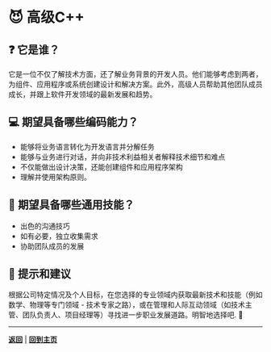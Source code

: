 # :smiling_imp: 高级C++

## :question: 它是谁？

它是一位不仅了解技术方面，还了解业务背景的开发人员。他们能够考虑到两者，为组件、应用程序或系统创建设计和解决方案。此外，高级人员帮助其他团队成员成长，并跟上软件开发领域的最新发展和趋势。

## :computer: 期望具备哪些编码能力？

- 能够将业务语言转化为开发语言并分解任务
- 能够与业务进行对话，并向非技术利益相关者解释技术细节和难点
- 不仅能做出设计决策，还能创建组件和应用程序架构
- 理解并使用架构原则。

## :bust_in_silhouette: 期望具备哪些通用技能？

- 出色的沟通技巧
- 如有必要，独立收集需求
- 协助团队成员的发展

## :eyes: 提示和建议

根据公司特定情况及个人目标，在您选择的专业领域内获取最新技术和技能（例如数学、物理等专门领域 - 技术专家之路），或在管理和人际互动领域（如技术主管、团队负责人、项目经理等）寻找进一步职业发展道路。明智地选择吧. 🙂

---

[**返回**](Overview.md) | [**回到主页**](../../README.md)